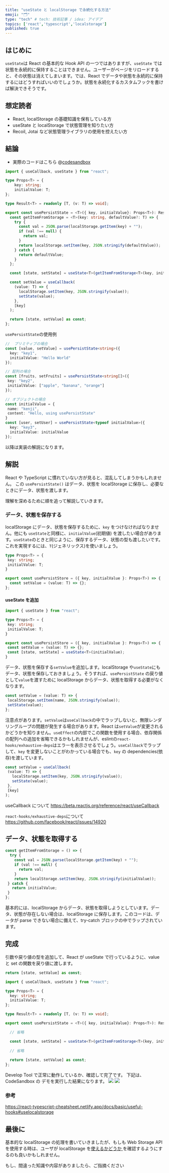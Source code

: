 ```yaml
---
title: "useState と localStorage で永続化する方法"
emoji: "🗂️"
type: "tech" # tech: 技術記事 / idea: アイデア
topics: ['react','typescript','localstorage']
published: true 
---
```

## はじめに
`useState`は React の基本的な Hook API の一つではありますが、`useState` では状態を永続的に保持することはできません。ユーザーがページをリロードすると、その状態は消えてしまいます。では、React でデータや状態を永続的に保持するにはどうすればいいのでしょうか。状態を永続化するカスタムフックを書けば解決できそうです。

## 想定読者
- React, localStorage の基礎知識を保有している方
- useState と localStorage で状態管理を知りたい方
- Recoil, Jotai など状態管理ライブラリの使用を控えたい方

## 結論
- 実際のコードはこちら
@[codesandbox](https://codesandbox.io/embed/usepersiststate-iuj52v?fontsize=14&hidenavigation=1&theme=dark)

```typescript
import { useCallback, useState } from "react";

type Props<T> = {
    key: string;
    initialValue: T;
};

type Result<T> = readonly [T, (v: T) => void];

export const usePersistState = <T>({ key, initialValue}: Props<T>): Result<T> => {
  const getItemFromStorage = <T>(key: string, defaultValue?: T) => {
    try {
      const val = JSON.parse(localStorage.getItem(key) + "");
      if (val !== null) {
        return val;
      }
      return localStorage.setItem(key, JSON.stringify(defaultValue));
    } catch {
      return defaultValue;
    }
  };

  const [state, setState] = useState<T>(getItemFromStorage<T>(key, initialValue));

  const setValue = useCallback(
    (value: T) => {
      localStorage.setItem(key, JSON.stringify(value));
      setState(value);
    }, 
    [key]
  );

  return [state, setValue] as const;
};
```
`usePersistState`の使用例
```typescript
//  プリミティブの場合
const [value, setValue] = usePersistState<string>({
  key: "key1",
  initialValue: "Hello World"
});

// 配列の場合
const [fruits, setFruits] = usePersistState<string[]>({
 key: "key2",
 initialValue: ["apple", "banana", "orange"] 
});

// オブジェクトの場合 
const initialValue = {
 name: "kenji",
 content: "Hello, using usePersistState"
}
const [user, setUser] = usePersistState<typeof initialValue>({
  key: "key3",
  initialValue: initialValue 
});
```
以降は実装の解説になります。

## 解説 
React や TypeScript に慣れていない方が見ると、混乱してしまうかもしれません。
この `usePersistState()` はデータ、状態を localStorage に保存し、必要なときにデータ、状態を渡します。

理解を深めるために順を追って解説していきます。

### データ、状態を保存する 
localStorage にデータ、状態を保存するために、`key` をつけなければなりません。他にも `useState`と同様に、`initialValue`(初期値) を渡したい場合があります。`useState`のときと同じように、保存するデータ、状態の型も渡したいです。これを実現するには、`T`(ジェネリックス)を使いましょう。

```typescript
type Props<T> = { 
 key: string; 
 initialValue: T;
}

export const usePersistStore = ({ key, initialValue }: Props<T>) => {
  const setValue = (value: T) => {};
};
```
#### useState を追加
```typescript
import { useState } from "react";

type Props<T> = { 
 key: string; 
 initialValue: T;
}

export const usePersistStore = ({ key, initialValue }: Props<T>) => {
 const setValue = (value: T) => {};
 const [state, setState] = useState<T>(initialValue);
}
```
データ、状態を保存する`setValue`を追加します。localStorage や`useState`にもデータ、状態を保存しておきましょう。そうすれば、`usePersistState` の戻り値として`value`を渡すために localStorage からデータ、状態を取得する必要がなくなります。
```typescript
const setValue = (value: T) => {
 localStorage.setItem(name, JSON.stringify(value));
 setState(value);
};
```
注意点があります。`setValue`は`useCallback`の中でラップしないと、無限レンダリングループの問題が発生する場合があります。React は`setValue`が変更されるかどうかを知りません。`useEffect`の内部でこの関数を使用する場合、依存関係の配列への追加を省略できるかもしれませんが、eslintの`react-hooks/exhaustive-deps`はエラーを表示させるでしょう。`useCallback`でラップして、`key` を変更しないことがわかっている場合でも、`key` の dependencies(依存)を渡しています。
```typescript
const setValue = useCallback(
 (value: T) => {
   localStorage.setItem(key, JSON.stringify(value));
   setState(value);
 }, 
 [key]
);
```
useCallback について
https://beta.reactjs.org/reference/react/useCallback

`react-hooks/exhaustive-deps`について
https://github.com/facebook/react/issues/14920

## データ、状態を取得する
```typescript
const getItemFromStorage = () => {
  try {
    const val = JSON.parse(localStorage.getItem(key) + "");
    if (val !== null) {
      return val;
    }
    return localStorage.setItem(key, JSON.stringify(initialValue));
 } catch {
   return initialValue;
 }
};
```
基本的には、localStorage からデータ、状態を取得しようとしています。データ、状態が存在しない場合は、localStorage に保存します。このコードは、データが parse できない場合に備えて、try-catch ブロックの中でラップされています。

## 完成
引数や戻り値の型を追加して、React が useState で行っているように、value と set の関数を戻り値に渡します。
```typescript
return [state, setValue] as const;
```

```typescript
import { useCallback, useState } from "react";

type Props<T> = {
  key: string;
  initialValue: T;
};

type Result<T> = readonly [T, (v: T) => void];

export const usePersistState = <T>({ key, initialValue}: Props<T>): Result<T> => {

  // 省略

  const [state, setState] = useState<T>(getItemFromStorage<T>(key, initialValue));
  
  // 省略
    
  return [state, setValue] as const;
};
```

Develop Tool で正常に動作しているか、確認して完了です。
下記は、CodeSandbox の デモを実行した結果になります。
![](/images/usePersistState2.png)
![](/images/usePersistState.png)

### 参考
https://react-typescript-cheatsheet.netlify.app/docs/basic/useful-hooks#uselocalstorage

## 最後に
基本的な localStorage の処理を書いていきましたが、もしも Web Storage API を使用する時は、ユーザが localStorage を[使えるかどうか ](https://developer.mozilla.org/en-US/docs/Web/API/Web_Storage_API/Using_the_Web_Storage_API#testing_for_availability)を確認するようにするのも良いかもしれません。

もし、間違った知識や内容がありましたら、ご指摘ください

